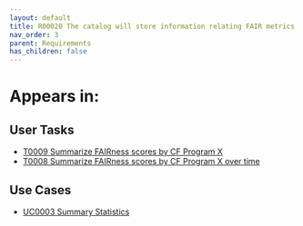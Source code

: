 ```yaml
---
layout: default
title: R00020 The catalog will store information relating FAIR metrics to CF programs
nav_order: 3
parent: Requirements
has_children: false
---
```


# Appears in:


## User Tasks

-   [T0009 Summarize FAIRness scores by CF Program X](../user-tasks/t0009-summarize-fairness-scores-by-cf-program-x.md)
-   [T0008 Summarize FAIRness scores by CF Program X over time](../user-tasks/t0008-summarize-fairness-scores-by-cf-program-x-over-time.md)

## Use Cases

-   [UC0003 Summary Statistics](../use-cases/summary-statistics.md)
